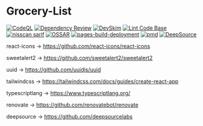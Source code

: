 # Grocery-List

[![CodeQL](https://github.com/milliorn/Grocery-List/actions/workflows/codeql.yml/badge.svg)](https://github.com/milliorn/Grocery-List/actions/workflows/codeql.yml)
[![Dependency Review](https://github.com/milliorn/Grocery-List/actions/workflows/dependency-review.yml/badge.svg)](https://github.com/milliorn/Grocery-List/actions/workflows/dependency-review.yml)
[![DevSkim](https://github.com/milliorn/Grocery-List/actions/workflows/devskim.yml/badge.svg)](https://github.com/milliorn/Grocery-List/actions/workflows/devskim.yml)
[![Lint Code Base](https://github.com/milliorn/Grocery-List/actions/workflows/super-linter.yml/badge.svg)](https://github.com/milliorn/Grocery-List/actions/workflows/super-linter.yml)
[![njsscan sarif](https://github.com/milliorn/Grocery-List/actions/workflows/njsscan.yml/badge.svg)](https://github.com/milliorn/Grocery-List/actions/workflows/njsscan.yml)
[![OSSAR](https://github.com/milliorn/Grocery-List/actions/workflows/ossar.yml/badge.svg)](https://github.com/milliorn/Grocery-List/actions/workflows/ossar.yml)
[![pages-build-deployment](https://github.com/milliorn/Grocery-List/actions/workflows/pages/pages-build-deployment/badge.svg)](https://github.com/milliorn/Grocery-List/actions/workflows/pages/pages-build-deployment)
[![pmd](https://github.com/milliorn/Grocery-List/actions/workflows/pmd.yml/badge.svg)](https://github.com/milliorn/Grocery-List/actions/workflows/pmd.yml)
[![DeepSource](https://deepsource.io/gh/milliorn/Grocery-List.svg/?label=active+issues&show_trend=true&token=L2I44ke3pYUYFgF91nnXCPg6)](https://deepsource.io/gh/milliorn/Grocery-List/?ref=repository-badge)

react-icons -> https://github.com/react-icons/react-icons

sweetalert2 -> https://github.com/sweetalert2/sweetalert2

uuid -> https://github.com/uuidjs/uuid

tailwindcss -> https://tailwindcss.com/docs/guides/create-react-app

typescriptlang -> https://www.typescriptlang.org/

renovate -> https://github.com/renovatebot/renovate

deepsource -> https://github.com/deepsourcelabs
